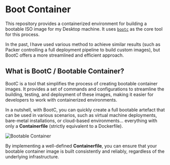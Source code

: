 # Boot Container

This repository provides a containerized environment for building a bootable ISO image for my Desktop machine. It uses [`bootc`](https://bootc-dev.github.io/bootc//) as the core tool for this process.

In the past, I have used various method to achieve similar results (such as Packer controlling a full deployment pipeline to build custom images), but BootC offers a more streamlined and efficient approach.

## What is BootC / Bootable Container?

BootC is a tool that simplifies the process of creating bootable container images. It provides a set of commands and configurations to streamline the building, testing, and deployment of these images, making it easier for developers to work with containerized environments.

In a nutshell, with BootC, you can quickly create a full bootable artefact that can be used in various scenarios, such as virtual machine deployments, bare-metal installations, or cloud-based environments... everything with only a **Containerfile** (strictly equivalent to a Dockerfile).

![Bootable Container](https://docs.fedoraproject.org/en-US/bootc/_images/bootable-container.png)

By implementing a well-defined **Containerfile**, you can ensure that your bootable container image is built consistently and reliably, regardless of the underlying infrastructure.
